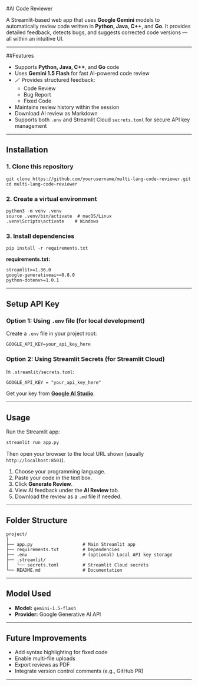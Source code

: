 #AI Code Reviewer

A Streamlit-based web app that uses **Google Gemini** models to automatically review code written in **Python, Java, C++**, and **Go**. It provides detailed feedback, detects bugs, and suggests corrected code versions — all within an intuitive UI.

---
##Features
- Supports **Python, Java, C++**, and **Go** code
- Uses **Gemini 1.5 Flash** for fast AI-powered code review
- 🪄 Provides structured feedback:
  - Code Review
  - Bug Report
  - Fixed Code
- Maintains review history within the session
- Download AI review as Markdown
- Supports both `.env` and Streamlit Cloud `secrets.toml` for secure API key management
---
## Installation
### 1. Clone this repository
```
git clone https://github.com/yourusername/multi-lang-code-reviewer.git
cd multi-lang-code-reviewer
```
### 2. Create a virtual environment
```
python3 -m venv .venv
source .venv/bin/activate  # macOS/Linux
.venv\Scripts\activate    # Windows
```
### 3. Install dependencies
```
pip install -r requirements.txt
```
**requirements.txt:**
```
streamlit>=1.36.0
google-generativeai>=0.8.0
python-dotenv>=1.0.1
```

---
## Setup API Key
### Option 1: Using `.env` file (for local development)
Create a `.env` file in your project root:
```
GOOGLE_API_KEY=your_api_key_here
```
### Option 2: Using Streamlit Secrets (for Streamlit Cloud)
In `.streamlit/secrets.toml`:
```
GOOGLE_API_KEY = "your_api_key_here"
```
Get your key from **[Google AI Studio](https://aistudio.google.com/)**.

---
## Usage
Run the Streamlit app:
```bash
streamlit run app.py
```

Then open your browser to the local URL shown (usually `http://localhost:8501`).
1. Choose your programming language.
2. Paste your code in the text box.
3. Click **Generate Review**.
4. View AI feedback under the **AI Review** tab.
5. Download the review as a `.md` file if needed.

---
## Folder Structure
```
project/
│
├── app.py                   # Main Streamlit app
├── requirements.txt         # Dependencies
├── .env                     # (optional) Local API key storage
├── .streamlit/
│   └── secrets.toml         # Streamlit Cloud secrets
└── README.md                # Documentation
```

---
## Model Used
- **Model:** `gemini-1.5-flash`
- **Provider:** Google Generative AI API
---
## Future Improvements
- Add syntax highlighting for fixed code
- Enable multi-file uploads
- Export reviews as PDF
- Integrate version control comments (e.g., GitHub PR)
---
